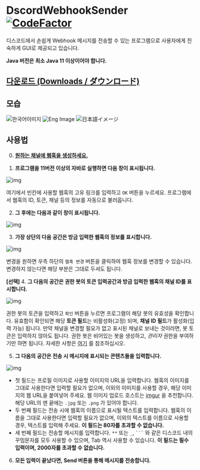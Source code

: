# DscordWebhookSender [![CodeFactor](https://www.codefactor.io/repository/github/rkdrns4747/discordwebhooksender/badge/master?s=5b223cdbf6da97491863b9a4852bf46ad6a2c5c2)](https://www.codefactor.io/repository/github/rkdrns4747/discordwebhooksender/overview/master)

디스코드에서 손쉽게 Webhook 메시지를 전송할 수 있는 프로그램으로 사용자에게 친숙하게 GUI로 제공되고 있습니다.

**Java 버전은 최소 Java 11 이상이어야 합니다.**

## [다운로드 (Downloads / ダウンロード)](https://github.com/rkdrns4747/DiscordWebhookSender/releases)

## 모습

![한국어이미지](https://imgur.com/WgoMCBN.png) ![Eng Image](https://imgur.com/KmgUn1b.png) ![日本語イメージ](https://imgur.com/f4VFO2S.png)


## 사용법

0. **[원하는 채널에 웹훅을 생성하세요.](https://support.discord.com/hc/ko/articles/228383668-%EC%9B%B9%ED%9B%85%EC%9D%84-%EC%86%8C%EA%B0%9C%ED%95%A9%EB%8B%88%EB%8B%A4)**

1. **프로그램을 11버전 이상의 자바로 실행하면 다음 창이 표시됩니다.**

![img](https://imgur.com/k9HrGVP.png)

여기에서 빈칸에 사용할 웹훅의 고유 링크를 입력하고 `OK` 버튼을 누르세요. 프로그램에서 웹훅의 ID, 토큰, 채널 등의 정보를 자동으로 불러옵니다.



2. **그 후에는 다음과 같이 창이 표시됩니다.**

![img](https://imgur.com/jGQE3sR.png)

3. **가장 상단의 다음 공간은 방금 입력한 웹훅의 정보를 표시합니다.**

![img](https://imgur.com/8IOzoXn.png)

변경을 원하면 우측 하단의 `웹훅 변경` 버튼을 클릭하여 웹훅 정보를 변경할 수 있습니다. 변경하지 않는다면 해당 부분은 그대로 두셔도 됩니다.

**[선택]** 4. **그 다음의 공간은 권한 봇의 토큰 입력공간과 방금 입력한 웹훅의 채널 ID를 표시합니다.**

![img](https://imgur.com/KfhQsN6.png)

권한 봇의 토큰을 입력하고 `확인` 버튼을 누르면 프로그램이 해당 봇의 유효성을 확인합니다. 유효함이 확인되면 해당 **토큰 필드**는 비활성화(고정) 되며, **채널 ID 필드**가 활성화(입력 가능) 됩니다.
만약 채널을 변경할 필요가 없고 표시된 채널로 보내는 것이라면, 봇 토큰은 입력하지 않아도 됩니다. 권한 봇은 비어있는 봇을 생성하고, *관리자* 권한을 부여하기만 하면 됩니다. 자세한 사항은 [여기](https://abc.xyz) 를 참조하십시오.


5. **그 다음의 공간은 전송 시 메시지에 표시되는 콘텐츠들을 입력합니다.**

![img](https://imgur.com/A37UR6Z.png)


- 첫 필드는 프로필 이미지로 사용할 이미지의 URL을 입력합니다. 웹훅의 이미지를 그대로 사용한다면 입력할 필요가 없으며, 이외의 이미지를 사용할 경우, 해당 이미지의 웹 URL을 붙여넣어 주세요. 웹 이미지 업로드 호스트는 [imgur](https://imgur.com) 을 추천합니다. 해당 URL의 맨 끝에는 `.jpg` 또는 `.png` 가 있어야 합니다.
- 두 번째 필드는 전송 시에 웹훅의 이름으로 표시될 텍스트를 입력합니다. 웹훅의 이름을 그대로 사용한다면 입력할 필요가 없으며, 이외의 텍스트를 이름으로 사용할 경우, 텍스트를 입력해 주세요. **이 필드는 80자를 초과할 수 없습니다.**
- 세 번째 필드는 전송할 메시지를 입력합니다. `**` 또는 `_`, ` ``` ` 와 같은 디스코드 내의 꾸밈문자를 모두 사용할 수 있으며, Tab 역시 사용할 수 있습니다. **이 필드는 필수 입력이며, 2000자를 초과할 수 없습니다.**

6. **모든 입력이 끝났다면, Send 버튼을 통해 메시지를 전송합니다.**
